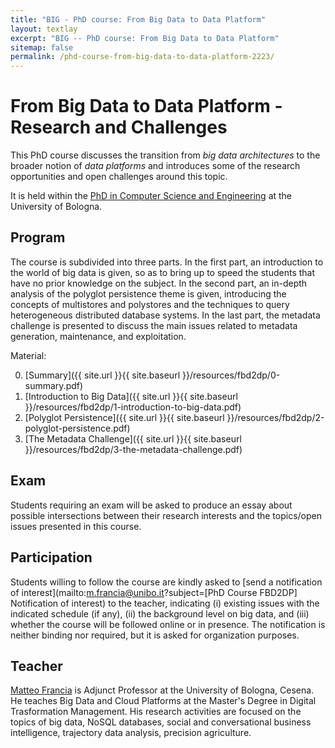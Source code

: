 ```yaml
---
title: "BIG - PhD course: From Big Data to Data Platform"
layout: textlay
excerpt: "BIG -- PhD course: From Big Data to Data Platform"
sitemap: false
permalink: /phd-course-from-big-data-to-data-platform-2223/
---
```


# From Big Data to Data Platform - Research and Challenges

This PhD course discusses the transition from *big data architectures* to the broader notion of *data platforms* and introduces some of the research opportunities and open challenges around this topic.

It is held within the [PhD in Computer Science and Engineering](https://disi.unibo.it/it/didattica/dottorati-di-ricerca/computer-science-and-engineering/) at the University of Bologna.

## Program

The course is subdivided into three parts. In the first part, an introduction to the world of big data is given, so as to bring up to speed the students that have no prior knowledge on the subject. In the second part, an in-depth analysis of the polyglot persistence theme is given, introducing the concepts of multistores and polystores and the techniques to query heterogeneous distributed database systems. In the last part, the metadata challenge is presented to discuss the main issues related to metadata generation, maintenance, and exploitation.

Material:

0. [Summary]({{ site.url }}{{ site.baseurl }}/resources/fbd2dp/0-summary.pdf)
0. [Introduction to Big Data]({{ site.url }}{{ site.baseurl }}/resources/fbd2dp/1-introduction-to-big-data.pdf)
0. [Polyglot Persistence]({{ site.url }}{{ site.baseurl }}/resources/fbd2dp/2-polyglot-persistence.pdf)
0. [The Metadata Challenge]({{ site.url }}{{ site.baseurl }}/resources/fbd2dp/3-the-metadata-challenge.pdf)

## Exam

Students requiring an exam will be asked to produce an essay about possible intersections between their research interests and the topics/open issues presented in this course.

## Participation

Students willing to follow the course are kindly asked to [send a notification of interest](mailto:m.francia@unibo.it?subject=[PhD Course FBD2DP] Notification of interest) to the teacher, indicating (i) existing issues with the indicated schedule (if any), (ii) the background level on big data, and (iii) whether the course will be followed online or in presence. The notification is neither binding nor required, but it is asked for organization purposes.

## Teacher

[Matteo Francia](https://www.unibo.it/sitoweb/m.francia/) is Adjunct Professor at the University of Bologna, Cesena. He teaches Big Data and Cloud Platforms at the Master's Degree in Digital Trasformation Management. His research activities are focused on the topics of big data, NoSQL databases, social and conversational business intelligence, trajectory data analysis, precision agriculture.